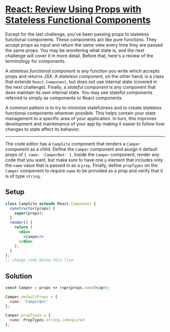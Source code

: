 # [React: Review Using Props with Stateless Functional Components](https://learn.freecodecamp.org/front-end-libraries/react/review-using-props-with-stateless-functional-components)

Except for the last challenge, you've been passing props to stateless functional components. These components act like pure functions. They accept props as input and return the same view every time they are passed the same props. You may be wondering what state is, and the next challenge will cover it in more detail. Before that, here's a review of the terminology for components.

A _stateless functional component_ is any function you write which accepts props and returns JSX. A _stateless component_, on the other hand, is a class that extends `React.Component`, but does not use internal state (covered in the next challenge). Finally, a _stateful component_ is any component that does maintain its own internal state. You may see stateful components referred to simply as components or React components.

A common pattern is to try to minimize statefulness and to create stateless functional components wherever possible. This helps contain your state management to a specific area of your application. In turn, this improves development and maintenance of your app by making it easier to follow how changes to state affect its behavior.

---

The code editor has a `CampSite` component that renders a `Camper` component as a child. Define the `Camper` component and assign it default props of `{ name: 'CamperBot' }`. Inside the `Camper` component, render any code that you want, but make sure to have one `p` element that includes only the `name` value that is passed in as a `prop`. Finally, define `propTypes` on the `Camper` component to require `name` to be provided as a prop and verify that it is of type `string`.

## Setup
```jsx
class CampSite extends React.Component {
  constructor(props) {
    super(props);
  }
  render() {
    return (
      <div>
        <Camper/>
      </div>
    );
  }
};
// change code below this line
```

## Solution
```jsx
const Camper = props => (<p>{props.name}</p>);

Camper.defaultProps = {
  name: 'CamperBot'
};

Camper.propTypes = {
  name: PropTypes.string.isRequired
};
```